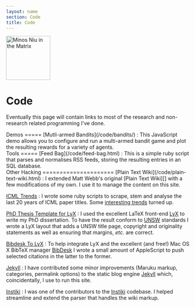 ```yaml
---
layout: name
section: Code
title: Code
---
```


<img class='inset right' src='/images/me_matrix.png' title='Minos Niu' alt='Minos Niu in the Matrix' width='120px' />

Code
====
Eventually this page will contain links to most of the research and non-research
related programming I've done.

<div class="section" markdown="1">
Demos
=====
[Mutli-armed Bandits](/code/bandits/)
:	This JavaScript demo allows you to configure and run a multi-armed bandit game
    and plot the resulting rewards for a variety of agents.
</div>

<div class="section" markdown="1">
Tools
=====
[Feed Bag](/code/feed-bag.html)
:	This is a simple ruby script that parses and normalises RSS feeds, storing 
	the resulting entries in an SQL database.
</div>

<div class="section" markdown="1">
Other Hacking
=====================
[Plain Text Wiki](/code/plain-text-wiki.html)
:	I extended Matt Webb's original [Plain Text Wiki][] with a few 
	modifications of my own. I use it to manage the content on this
	site.

[ICML Trends][icml]
:	I wrote some ruby scripts to scrape, stem and analyse the last 20
	years of ICML paper titles. Some [interesting trends][icml] turned up. 

[PhD Thesis Template for LyX][lyxthesis]
:	I used the excellent LaTeX front-end [LyX][] to write my PhD dissertation.
	To have the result conform to [UNSW][] standards I wrote a LyX layout that
	adds a UNSW title page, copyright and originality statements as well as
	ensuring that margins, _etc._ are correct. 

[Bibdesk To LyX][bibdesktolyx]
:	To help integrate LyX and the excellent (and free!) Mac OS X BibTeX manager 
	[BibDesk][] I wrote a small amount of AppleScript to push selected 
	citations in the latter to the former.

[Jekyll][]
:	I have contributed some minor improvements (Maruku markup, categories,
	permalink options) to the static blog engine [Jekyll][] which,
	coincidentally, I use to run this site.

[Instiki][]
:	I was one of the contributors to the [Instiki][] codebase. I helped
	streamline and extend the parser that handles the wiki markup.
</div>

[icml]: http://threewordslong.com/blog/entry/60/ICML_Trends
[unsw]: http://www.unsw.edu.au/
[lyx]: http://lyx.org
[lyxthesis]: http://threewordslong.com/blog/entry/63/A_LyX_Thesis_Layout_for_UNSW_T
[Plain Text Wiki]: http://interconnected.org/home/2007/05/20/plain_text_wiki
[Instiki]: http://instiki.org
[bibdesktolyx]: http://threewordslong.com/projects/bibdesk_to_lyx
[bibdesk]: http://bibdesk.sourceforge.net/
[Jekyll]: http://github.com/mojombo/jekyll/tree/master
